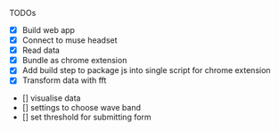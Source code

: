 TODOs


- [x] Build web app
- [x] Connect to muse headset
- [x] Read data
- [x] Bundle as chrome extension
- [x] Add build step to package js into single script for chrome extension
- [x] Transform data with fft
- [] visualise data
- [] settings to choose wave band
- [] set threshold for submitting form
